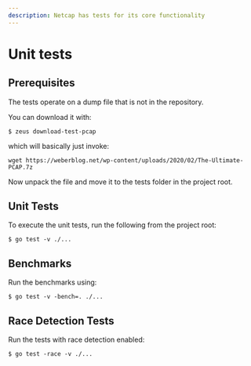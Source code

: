 ```yaml
---
description: Netcap has tests for its core functionality
---
```


# Unit tests

## Prerequisites

The tests operate on a dump file that is not in the repository.

You can download it with:

```text
$ zeus download-test-pcap
```

which will basically just invoke:

```text
wget https://weberblog.net/wp-content/uploads/2020/02/The-Ultimate-PCAP.7z
```

Now unpack the file and move it to the tests folder in the project root.

## Unit Tests

To execute the unit tests, run the following from the project root:

```text
$ go test -v ./...
```

## Benchmarks

Run the benchmarks using:

```text
$ go test -v -bench=. ./...
```

## Race Detection Tests

Run the tests with race detection enabled:

```text
$ go test -race -v ./...
```

